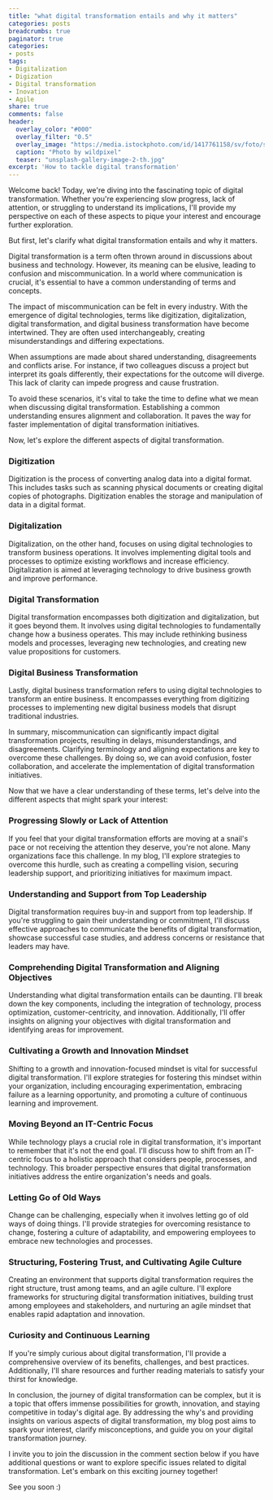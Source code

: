```yaml
---
title: "what digital transformation entails and why it matters"
categories: posts
breadcrumbs: true
paginator: true
categories: 
- posts
tags:
- Digitalization
- Digization
- Digital transformation
- Inovation
- Agile
share: true
comments: false
header:
  overlay_color: "#000"
  overlay_filter: "0.5"
  overlay_image: "https://media.istockphoto.com/id/1417761158/sv/foto/success-transformation.jpg?s=612x612&w=0&k=20&c=K1fnABVxXVYBp8vfBZIRmNxSp55W6ow6qrze-gtlZEw="
  caption: "Photo by wildpixel"
  teaser: "unsplash-gallery-image-2-th.jpg"
excerpt: 'How to tackle digital transformation'
---
```

Welcome back! Today, we're diving into the fascinating topic of digital transformation. Whether you're experiencing slow progress, lack of attention, or struggling to understand its implications, I'll provide my perspective on each of these aspects to pique your interest and encourage further exploration.

But first, let's clarify what digital transformation entails and why it matters.

Digital transformation is a term often thrown around in discussions about business and technology. However, its meaning can be elusive, leading to confusion and miscommunication. In a world where communication is crucial, it's essential to have a common understanding of terms and concepts.

The impact of miscommunication can be felt in every industry. With the emergence of digital technologies, terms like digitization, digitalization, digital transformation, and digital business transformation have become intertwined. They are often used interchangeably, creating misunderstandings and differing expectations.

When assumptions are made about shared understanding, disagreements and conflicts arise. For instance, if two colleagues discuss a project but interpret its goals differently, their expectations for the outcome will diverge. This lack of clarity can impede progress and cause frustration.

To avoid these scenarios, it's vital to take the time to define what we mean when discussing digital transformation. Establishing a common understanding ensures alignment and collaboration. It paves the way for faster implementation of digital transformation initiatives.

Now, let's explore the different aspects of digital transformation.

### Digitization

 Digitization is the process of converting analog data into a digital format. This includes tasks such as scanning physical documents or creating digital copies of photographs. Digitization enables the storage and manipulation of data in a digital format.

### Digitalization

Digitalization, on the other hand, focuses on using digital technologies to transform business operations. It involves implementing digital tools and processes to optimize existing workflows and increase efficiency. Digitalization is aimed at leveraging technology to drive business growth and improve performance.

### Digital Transformation

Digital transformation encompasses both digitization and digitalization, but it goes beyond them. It involves using digital technologies to fundamentally change how a business operates. This may include rethinking business models and processes, leveraging new technologies, and creating new value propositions for customers.

### Digital Business Transformation

Lastly, digital business transformation refers to using digital technologies to transform an entire business. It encompasses everything from digitizing processes to implementing new digital business models that disrupt traditional industries.

In summary, miscommunication can significantly impact digital transformation projects, resulting in delays, misunderstandings, and disagreements. Clarifying terminology and aligning expectations are key to overcome these challenges. By doing so, we can avoid confusion, foster collaboration, and accelerate the implementation of digital transformation initiatives.

Now that we have a clear understanding of these terms, let's delve into the different aspects that might spark your interest:

### Progressing Slowly or Lack of Attention

If you feel that your digital transformation efforts are moving at a snail's pace or not receiving the attention they deserve, you're not alone. Many organizations face this challenge. In my blog, I'll explore strategies to overcome this hurdle, such as creating a compelling vision, securing leadership support, and prioritizing initiatives for maximum impact.

### Understanding and Support from Top Leadership

Digital transformation requires buy-in and support from top leadership. If you're struggling to gain their understanding or commitment, I'll discuss effective approaches to communicate the benefits of digital transformation, showcase successful case studies, and address concerns or resistance that leaders may have.

### Comprehending Digital Transformation and Aligning Objectives

Understanding what digital transformation entails can be daunting. I'll break down the key components, including the integration of technology, process optimization, customer-centricity, and innovation. Additionally, I'll offer insights on aligning your objectives with digital transformation and identifying areas for improvement.

### Cultivating a Growth and Innovation Mindset

Shifting to a growth and innovation-focused mindset is vital for successful digital transformation. I'll explore strategies for fostering this mindset within your organization, including encouraging experimentation, embracing failure as a learning opportunity, and promoting a culture of continuous learning and improvement.

### Moving Beyond an IT-Centric Focus

While technology plays a crucial role in digital transformation, it's important to remember that it's not the end goal. I'll discuss how to shift from an IT-centric focus to a holistic approach that considers people, processes, and technology. This broader perspective ensures that digital transformation initiatives address the entire organization's needs and goals.

### Letting Go of Old Ways

Change can be challenging, especially when it involves letting go of old ways of doing things. I'll provide strategies for overcoming resistance to change, fostering a culture of adaptability, and empowering employees to embrace new technologies and processes.

### Structuring, Fostering Trust, and Cultivating Agile Culture

Creating an environment that supports digital transformation requires the right structure, trust among teams, and an agile culture. I'll explore frameworks for structuring digital transformation initiatives, building trust among employees and stakeholders, and nurturing an agile mindset that enables rapid adaptation and innovation.

### Curiosity and Continuous Learning

If you're simply curious about digital transformation, I'll provide a comprehensive overview of its benefits, challenges, and best practices. Additionally, I'll share resources and further reading materials to satisfy your thirst for knowledge.

In conclusion, the journey of digital transformation can be complex, but it is a topic that offers immense possibilities for growth, innovation, and staying competitive in today's digital age. By addressing the why's and providing insights on various aspects of digital transformation, my blog post aims to spark your interest, clarify misconceptions, and guide you on your digital transformation journey.

I invite you to join the discussion in the comment section below if you have additional questions or want to explore specific issues related to digital transformation. Let's embark on this exciting journey together!

See you soon :) 

<div class="commentbox"></div>
<script src="https://unpkg.com/commentbox.io/dist/commentBox.min.js"></script>
<script>commentBox('5746482808356864-proj')</script>
